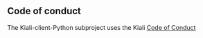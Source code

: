 ## Code of conduct

The Kiali-client-Python subproject uses the Kiali [Code of Conduct](https://github.com/kiali/kiali/blob/master/CODE_OF_CONDUCT.md)
